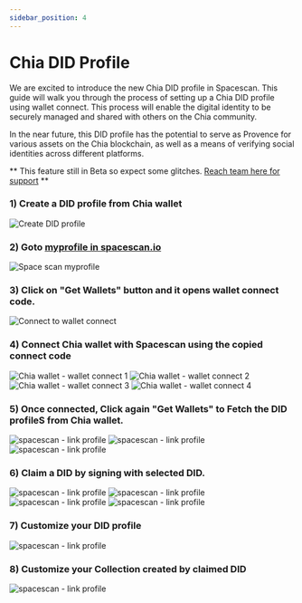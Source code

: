 ```yaml
---
sidebar_position: 4
---
```


# Chia DID Profile

We are excited to introduce the new Chia DID profile in Spacescan. This guide will walk you through the process of setting up a Chia DID profile using wallet connect. This process will enable the digital identity to be securely managed and shared with others on the Chia community. 

In the near future, this DID profile has the potential to serve as Provence for various assets on the Chia blockchain, as well as a means of verifying social identities across different platforms.

** This feature still in Beta so expect some glitches. [Reach team here for support](https://www.spacescan.io/contact-us) **

### 1) Create a DID profile from Chia wallet

![Create DID profile](did_claim_2.png)

### 2) Goto [**myprofile in spacescan.io**](https://www.spacescan.io/myprofile)

![Space scan myprofile](did_claim_4.png)

### 3) Click on "Get Wallets" button and it opens wallet connect code.  

![Connect to wallet connect](did_claim_5.png)

### 4) Connect Chia wallet with Spacescan using the copied connect code

![Chia wallet - wallet connect 1](did_claim_6.png)
![Chia wallet - wallet connect 2](did_claim_7.png)
![Chia wallet - wallet connect 3](did_claim_8.png)
![Chia wallet - wallet connect 4](did_claim_9.png)

### 5) Once connected, Click again "Get Wallets" to Fetch the DID profileS from Chia wallet.

![spacescan - link profile](did_claim_10.png)
![spacescan - link profile](did_claim_11.png)
![spacescan - link profile](did_claim_12.png)

### 6) Claim a DID by signing with selected DID.

![spacescan - link profile](did_claim_14.png)
![spacescan - link profile](did_claim_15.png)
![spacescan - link profile](did_claim_16.png)
![spacescan - link profile](did_claim_17.png)

### 7) Customize your DID profile

![spacescan - link profile](did_claim_18.png)

### 8) Customize your Collection created by claimed DID

![spacescan - link profile](did_claim_19.png)